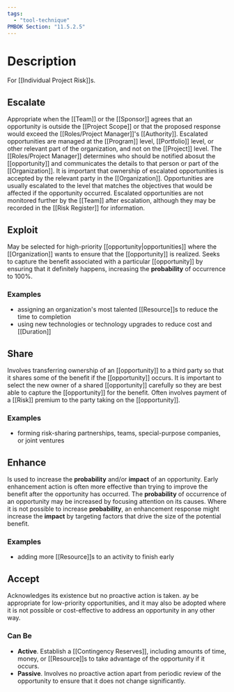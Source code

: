 ```yaml
---
tags:
  - "tool-technique"
PMBOK Section: "11.5.2.5"
---
```

# Description
For [[Individual Project Risk]]s.
## Escalate
Appropriate when the [[Team]] or the [[Sponsor]] agrees that an opportunity is outside the [[Project Scope]] or that the proposed response would exceed the [[Roles/Project Manager]]'s [[Authority]]. Escalated opportunities are managed at the [[Program]] level, [[Portfolio]] level, or other relevant part of the organization, and not on the [[Project]] level. The [[Roles/Project Manager]] determines who should be notified abosut the [[opportunity]] and communicates the details to that person or part of the [[Organization]]. It is important that ownership of escalated opportunities is accepted by the relevant party in the [[Organization]]. Opportunities are usually escalated to the level that matches the objectives that would be affected if the opportunity occurred. Escalated opportunities are not monitored further by the [[Team]] after escalation, although they may be recorded in the [[Risk Register]] for information.
## Exploit
May be selected for high-priority [[opportunity|opportunities]] where the [[Organization]] wants to ensure that the [[opportunity]] is realized. Seeks to capture the benefit associated with a particular [[opportunity]] by ensuring that it definitely happens, increasing the **probability** of occurrence to 100%.
### Examples
- assigning an organization's most talented [[Resource]]s to reduce the time to completion
- using new technologies or technology upgrades to reduce cost and [[Duration]]
## Share
Involves transferring ownership of an [[opportunity]] to a third party so that it shares some of the benefit if the [[opportunity]] occurs. It is important to select the new owner of a shared [[opportunity]] carefully so they are best able to capture the [[opportunity]] for the benefit. Often involves payment of a [[Risk]] premium to the party taking on the [[opportunity]].
### Examples
- forming risk-sharing partnerships, teams, special-purpose companies, or joint ventures
## Enhance
Is used to increase the **probability** and/or **impact** of an opportunity. Early enhancement action is often more effective than trying to improve the benefit after the opportunity has occurred. The **probability** of occurrence of an opportunity may be increased by focusing attention on its causes. Where it is not possible to increase **probability**, an enhancement response might increase the **impact** by targeting factors that drive the size of the potential benefit.
### Examples
- adding more [[Resource]]s to an activity to finish early
## Accept
Acknowledges its existence but no proactive action is taken.  ay be appropriate for low-priority opportunities, and it may also be adopted where it is not possible or cost-effective to address an opportunity in any other way. 
### Can Be
- **Active**. Establish a [[Contingency Reserves]], including amounts of time, money, or [[Resource]]s to take advantage of the opportunity if it occurs.
- **Passive**. Involves no proactive action apart from periodic review of the opportunity to ensure that it does not change significantly.
